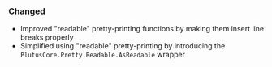 ### Changed

- Improved "readable" pretty-printing functions by making them insert line breaks properly
- Simplified using "readable" pretty-printing by introducing the `PlutusCore.Pretty.Readable.AsReadable` wrapper
